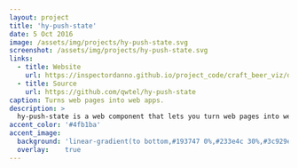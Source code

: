 ```yaml
---
layout: project
title: 'hy-push-state'
date: 5 Oct 2016
image: /assets/img/projects/hy-push-state.svg
screenshot: /assets/img/projects/hy-push-state.svg
links:
  - title: Website
    url: https://inspectordanno.github.io/project_code/craft_beer_viz/dist/index.html
  - title: Source
    url: https://github.com/qwtel/hy-push-state
caption: Turns web pages into web apps.
description: >
  hy-push-state is a web component that lets you turn web pages into web apps.
accent_color: '#4fb1ba'
accent_image:
  background: 'linear-gradient(to bottom,#193747 0%,#233e4c 30%,#3c929e 50%,#d5d5d4 70%,#cdccc8 100%)'
  overlay:    true
---
```

